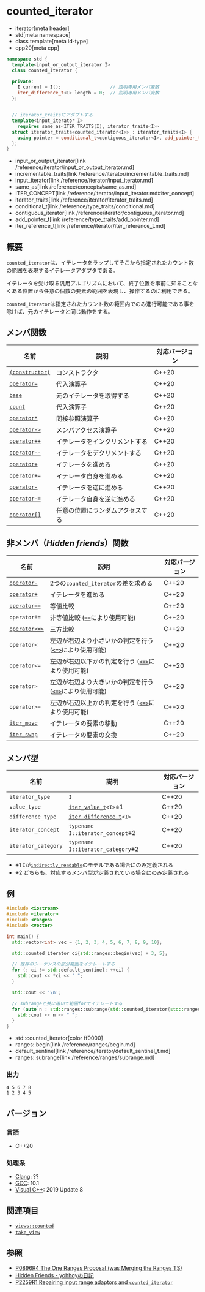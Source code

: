 # counted_iterator
* iterator[meta header]
* std[meta namespace]
* class template[meta id-type]
* cpp20[meta cpp]

```cpp
namespace std {
  template<input_or_output_iterator I>
  class counted_iterator {

  private:
    I current = I();                  // 説明専用メンバ変数
    iter_difference_t<I> length = 0;  // 説明専用メンバ変数
  };


  // iterator_traitsにアダプトする
  template<input_iterator I>
    requires same_as<ITER_TRAITS(I), iterator_traits<I>>
  struct iterator_traits<counted_iterator<I>> : iterator_traits<I> {
    using pointer = conditional_t<contiguous_iterator<I>, add_pointer_t<iter_reference_t<I>>, void>;
  };
}
```
* input_or_output_iterator[link /reference/iterator/input_or_output_iterator.md]
* incrementable_traits[link /reference/iterator/incrementable_traits.md]
* input_iterator[link /reference/iterator/input_iterator.md]
* same_as[link /reference/concepts/same_as.md]
* ITER_CONCEPT[link /reference/iterator/input_iterator.md#iter_concept]
* iterator_traits[link /reference/iterator/iterator_traits.md]
* conditional_t[link /reference/type_traits/conditional.md]
* contiguous_iterator[link /reference/iterator/contiguous_iterator.md]
* add_pointer_t[link /reference/type_traits/add_pointer.md]
* iter_reference_t[link /reference/iterator/iter_reference_t.md]

## 概要
`counted_iterator`は、イテレータをラップしてそこから指定されたカウント数の範囲を表現するイテレータアダプタである。

イテレータを受け取る汎用アルゴリズムにおいて、終了位置を事前に知ることなくある位置から任意の個数の要素の範囲を表現し、操作するのに利用できる。

`counted_iterator`は指定されたカウント数の範囲内でのみ進行可能である事を除けば、元のイテレータと同じ動作をする。

## メンバ関数

| 名前 | 説明 | 対応バージョン |
|------------------------------------------------------|-------------|-------|
| [`(constructor)`](counted_iterator/op_constructor.md) | コンストラクタ | C++20 |
| [`operator=`](counted_iterator/op_assign.md)          | 代入演算子 | C++20 |
| [`base`](counted_iterator/base.md)          | 元のイテレータを取得する | C++20 |
| [`count`](counted_iterator/count.md)          | 代入演算子 | C++20 |
| [`operator*`](counted_iterator/op_deref.md)           | 間接参照演算子 | C++20 |
| [`operator->`](counted_iterator/op_arrow.md.nolink)          | メンバアクセス演算子 | C++20 |
| [`operator++`](counted_iterator/op_increment.md)      | イテレータをインクリメントする | C++20 |
| [`operator--`](counted_iterator/op_decrement.md)      | イテレータをデクリメントする | C++20 |
| [`operator+`](counted_iterator/op_plus.md)      | イテレータを進める | C++20 |
| [`operator+=`](counted_iterator/op_plus_assign.md)    | イテレータ自身を進める | C++20 |
| [`operator-`](counted_iterator/op_unary_minus.md)     | イテレータを逆に進める | C++20 |
| [`operator-=`](counted_iterator/op_minus_assign.md)   | イテレータ自身を逆に進める | C++20 |
| [`operator[]`](counted_iterator/op_at.md)             | 任意の位置にランダムアクセスする | C++20 |

## 非メンバ（*Hidden friends*）関数

| 名前 | 説明 | 対応バージョン |
|------------------------------------------------------|-------------|-------|
| [`operator-`](counted_iterator/op_minus.md)          | 2つの`counted_iterator`の差を求める | C++20 |
| [`operator+`](counted_iterator/op_plus.md)           | イテレータを進める | C++20 |
| [`operator==`](counted_iterator/op_equal.md)         | 等値比較 | C++20 |
| `operator!=`     | 非等値比較 ([`==`](counted_iterator/op_equal.md)により使用可能) | C++20 |
| [`operator<=>`](counted_iterator/op_compare_3way.md)          | 三方比較 | C++20 |
| `operator<`           | 左辺が右辺より小さいかの判定を行う ([`<=>`](counted_iterator/op_compare_3way.md)により使用可能) | C++20 |
| `operator<=`    | 左辺が右辺以下かの判定を行う ([`<=>`](counted_iterator/op_compare_3way.md)により使用可能) | C++20 |
| `operator>`        | 左辺が右辺より大きいかの判定を行う ([`<=>`](counted_iterator/op_compare_3way.md)により使用可能) | C++20 |
| `operator>=` | 左辺が右辺以上かの判定を行う ([`<=>`](counted_iterator/op_compare_3way.md)により使用可能) | C++20 |
| [`iter_move`](counted_iterator/iter_move.md)     | イテレータの要素の移動 | C++20 |
| [`iter_swap`](counted_iterator/iter_swap.md)     | イテレータの要素の交換 | C++20 |

## メンバ型

| 名前 | 説明 | 対応バージョン |
|---------------------|-----|-------|
| `iterator_type`     | `I` | C++20 |
| `value_type`        | [`iter_value_t`](/reference/iterator/iter_value_t.md)`<I>`※1 | C++20 |
| `difference_type`   | [`iter_difference_t`](/reference/iterator/iter_difference_t.md)`<I>` | C++20 |
| `iterator_concept`  | `typename I::iterator_concept`※2 | C++20 |
| `iterator_category` | `typename I::iterator_category`※2 | C++20 |

- ※1 `I`が[`indirectly_readable`](/reference/iterator/indirectly_readable.md)のモデルである場合にのみ定義される
- ※2 どちらも、対応するメンバ型が定義されている場合にのみ定義される

## 例

```cpp example
#include <iostream>
#include <iterator>
#include <ranges>
#include <vector>

int main() {
  std::vector<int> vec = {1, 2, 3, 4, 5, 6, 7, 8, 9, 10};

  std::counted_iterator ci{std::ranges::begin(vec) + 3, 5};

  // 既存のシーケンスの部分範囲をイテレートする
  for (; ci != std::default_sentinel; ++ci) {
    std::cout << *ci << " ";
  }

  std::cout << '\n';

  // subrangeと共に用いて範囲forでイテレートする
  for (auto n : std::ranges::subrange{std::counted_iterator{std::ranges::begin(vec), 5}, std::default_sentinel}) {
    std::cout << n << " ";
  }
}
```
* std::counted_iterator[color ff0000]
* ranges::begin[link /reference/ranges/begin.md]
* default_sentinel[link /reference/iterator/default_sentinel_t.md]
* ranges::subrange[link /reference/ranges/subrange.md]

### 出力

```
4 5 6 7 8 
1 2 3 4 5 
```

## バージョン
### 言語
- C++20

### 処理系
- [Clang](/implementation.md#clang): ??
- [GCC](/implementation.md#gcc): 10.1
- [Visual C++](/implementation.md#visual_cpp): 2019 Update 8

## 関連項目

- [`views::counted`](/reference/ranges/counted.md)
- [`take_view`](/reference/ranges/take_view.md)

## 参照
- [P0896R4 The One Ranges Proposal (was Merging the Ranges TS)](http://www.open-std.org/jtc1/sc22/wg21/docs/papers/2018/p0896r4.pdf)
- [Hidden Friends - yohhoyの日記](https://yohhoy.hatenadiary.jp/entry/20190531/p1)
- [P2259R1 Repairing input range adaptors and `counted_iterator`](https://www.open-std.org/jtc1/sc22/wg21/docs/papers/2021/p2259r1.html)
